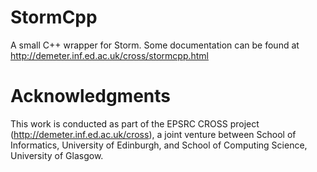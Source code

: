 StormCpp
========

A small C++ wrapper for Storm.  Some documentation can be found at
http://demeter.inf.ed.ac.uk/cross/stormcpp.html

Acknowledgments
===============

This work is conducted as part of the EPSRC CROSS project
(http://demeter.inf.ed.ac.uk/cross), a joint venture between
School of Informatics, University of Edinburgh, and School of
Computing Science, University of Glasgow.
